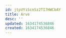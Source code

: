 ```yaml
---
id: jtpVYiScnSz2TI7HWCbAY
title: Arve
desc: ''
updated: 1634174536846
created: 1634174536846
---
```


